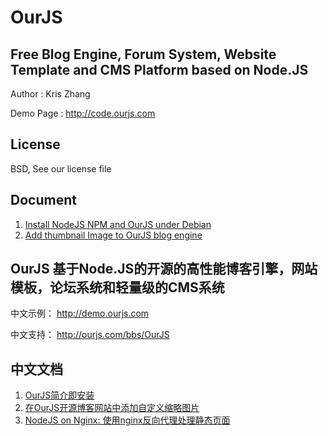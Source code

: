 OurJS
====

Free Blog Engine, Forum System, Website Template and CMS Platform based on Node.JS
----

Author    : Kris Zhang

Demo Page : http://code.ourjs.com


License
----

BSD, See our license file



Document
----
1. [Install NodeJS NPM and OurJS under Debian](http://code.ourjs.com/article/install-nodejs-npm-and-ourjs-under-debian-amazon-ec2-free-tier-)
2. [Add thumbnail Image to OurJS blog engine](http://code.ourjs.com/article/add-thumbnail-image-to-ourjs-blog-engine)



OurJS 基于Node.JS的开源的高性能博客引擎，网站模板，论坛系统和轻量级的CMS系统
----

中文示例： http://demo.ourjs.com

中文支持： http://ourjs.com/bbs/OurJS


中文文档
----
1. [OurJS简介即安装](http://ourjs.com/detail/ourjs-%E5%85%8D%E8%B4%B9%E5%BC%80%E6%BA%90%E7%9A%84%E5%8D%9A%E5%AE%A2%E5%BC%95%E6%93%8E-%E8%AE%BA%E5%9D%9B%E7%B3%BB%E7%BB%9F-%E7%BD%91%E7%AB%99%E6%A8%A1%E6%9D%BF%E5%92%8C%E8%BD%BB%E9%87%8F%E7%BA%A7%E7%9A%84cms)
2. [在OurJS开源博客网站中添加自定义缩略图片](http://ourjs.com/detail/53f5555bc1afbc6e30000005)
3. [NodeJS on Nginx: 使用nginx反向代理处理静态页面](http://ourjs.com/detail/nodejs-on-nginx-%E4%BD%BF%E7%94%A8nginx%E5%8F%8D%E5%90%91%E4%BB%A3%E7%90%86%E5%A4%84%E7%90%86%E9%9D%99%E6%80%81%E9%A1%B5%E9%9D%A2)